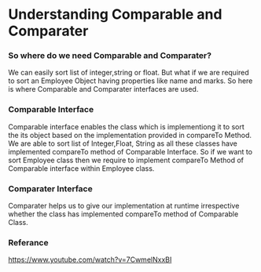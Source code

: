# Understanding Comparable and Comparater

### So where do we need Comparable and Comparater?

We can easily sort list of integer,string or float. But what if we are required to sort an Employee Object having properties like name and marks. So here is where Comparable
and Comparater interfaces are used.

### Comparable Interface

Comparable interface enables the class which is implementiong it to sort the its object based on the implementation provided in compareTo Method. We are able to sort list 
of Integer,Float, String as all these classes have implemented compareTo method of Comparable Interface. So if we want to sort Employee class then we require to implement 
compareTo Method of Comparable interface within Employee class.


### Comparater Interface

Comparater helps us to give our implementation at runtime irrespective whether the class has implemented compareTo method of Comparable Class.

### Referance
https://www.youtube.com/watch?v=7CwmelNxxBI
